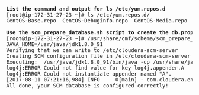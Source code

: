 <pre>

<b>List the command and output for ls /etc/yum.repos.d</b>
[root@ip-172-31-27-23 ~]# ls /etc/yum.repos.d/
CentOS-Base.repo  CentOS-Debuginfo.repo  CentOS-Media.repo  CentOS-Vault.repo  cloudera-manager.repo  mysql-community.repo  mysql-community-source.repo

<b>Use the scm_prepare_database.sh script to create the db.properties file</b>
[root@ip-172-31-27-23 ~]# /usr/share/cmf/schema/scm_prepare_database.sh -h ip-172-31-21-134 --scm-host ip-172-31-27-23 mysql scm scm T3mp0r@l
JAVA_HOME=/usr/java/jdk1.8.0_91
Verifying that we can write to /etc/cloudera-scm-server
Creating SCM configuration file in /etc/cloudera-scm-server
Executing:  /usr/java/jdk1.8.0_91/bin/java -cp /usr/share/java/mysql-connector-java.jar:/usr/share/java/oracle-connector-java.jar:/usr/share/cmf/schema/../lib/* com.cloudera.enterprise.dbutil.DbCommandExecutor /etc/cloudera-scm-server/db.properties com.cloudera.cmf.db.
log4j:ERROR Could not find value for key log4j.appender.A
log4j:ERROR Could not instantiate appender named "A".
[2017-08-11 07:21:16,984] INFO     0[main] - com.cloudera.enterprise.dbutil.DbCommandExecutor.testDbConnection(DbCommandExecutor.java) - Successfully connected to database.
All done, your SCM database is configured correctly!



</pre>

